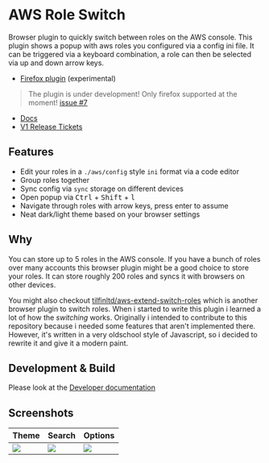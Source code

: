 # AWS Role Switch

Browser plugin to quickly switch between roles on the AWS console. This plugin shows a popup with aws roles you configured via a config ini file. It can be triggered via a keyboard combination, a role can then be selected via up and down arrow keys.  

* [Firefox plugin](https://addons.mozilla.org/addon/aws-role-switch/) (experimental)

> The plugin is under development! Only firefox supported at the moment! [issue #7](https://github.com/janstuemmel/aws-role-switch/issues/7)

* [Docs](./docs)
* [V1 Release Tickets](https://github.com/janstuemmel/aws-role-switch/projects/1)


## Features  
  * Edit your roles in a `./aws/config` style `ini` format via a code editor
  * Group roles together
  * Sync config via `sync` storage on different devices
  * Open popup via <kbd>Ctrl</kbd> + <kbd>Shift</kbd> + <kbd>l</kbd>
  * Navigate through roles with arrow keys, press enter to assume
  * Neat dark/light theme based on your browser settings

## Why 

You can store up to 5 roles in the AWS console. If you have a bunch of roles over many accounts this browser plugin might be a good choice to store your roles. It can store roughly 200 roles and syncs it with browsers on other devices. 

You might also checkout [tilfinltd/aws-extend-switch-roles](https://github.com/tilfinltd/aws-extend-switch-roles) which is another browser plugin to switch roles. When i started to write this plugin i learned a lot of how the *switching* works. Originally i intended to contribute to this repository because i needed some features that aren't implemented there. However, it's written in a very oldschool style of Javascript, so i decided to rewrite it and give it a modern paint. 

## Development & Build

Please look at the [Developer documentation](./docs/dev.md)

## Screenshots

| Theme | Search | Options |
| --- | --- | --- |
| ![](./docs/popup-dark-light.png) | ![](./docs/popup-search.png) | ![](./docs/options.png) |

